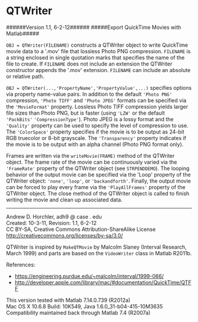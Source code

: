 QTWriter
========
######Version 1.1, 6-2-12######
#####Export QuickTime Movies with Matlab#####

```OBJ = QTWriter(FILENAME)``` constructs a QTWriter object to write QuickTime movie data to a '.mov' file that lossless Photo PNG compression. ```FILENAME``` is a string enclosed in single quotation marks that specifies the name of the file to create. If ```FILENAME``` does not include an extension the QTWriter constructor appends the '.mov' extension. ```FILENAME``` can include an absolute or relative path.

```OBJ = QTWriter(...,'PropertyName','PropertyValue',...)``` specifies options via property name-value pairs. In addition to the default ```'Photo PNG'``` compression, ```'Photo TIFF'``` and ```'Photo JPEG'``` formats can be specified via the ```'MovieFormat'``` property. Lossless Photo TIFF compression yields larger file sizes than Photo PNG, but is faster (using ```'LZW'``` or the default ```'PackBits'``` ```'CompressionType'```). Photo JPEG is a lossy format and the ```'Quality'``` property can be used to specify the level of compression to use. The ```'ColorSpace'``` property specifies if the movie is to be output as 24-bit RGB truecolor or 8-bit grayscale. The ```'Transparency'``` property indicates if the movie is to be output with an alpha channel (Photo PNG format only).

Frames are written via the ```writeMovie(FRAME)``` method of the QTWriter object. The frame rate of the movie can be continuously varied via the ```'FrameRate'``` property of the QTWriter object (see ```STRPENDDEMO```). The looping behavior of the output movie can be specified via the 'Loop' property of the QTWriter object: ```'none'```, ```'loop'```, or ```'backandforth'```. Finally, the output movie can be forced to play every frame via the ```'PlayAllFrames'``` property of the QTWriter object. The close method of the QTWriter object is called to finish writing the movie and clean up associated data.

--------
  
Andrew D. Horchler, adh9 @ case . edu  
Created: 10-3-11, Revision: 1.1, 6-2-12  
CC BY-SA, Creative Commons Attribution-ShareAlike License  
http://creativecommons.org/licenses/by-sa/3.0/
  
QTWriter is inspired by ```MakeQTMovie``` by Malcolm Slaney (Interval Research, March 1999) and parts are based on the ```VideoWriter``` class in Matlab R2011b.
    
References:  
 - https://engineering.purdue.edu/~malcolm/interval/1999-066/  
 - http://developer.apple.com/library/mac/#documentation/QuickTime/QTFF  

This version tested with Matlab 7.14.0.739 (R2012a)  
Mac OS X 10.6.8 Build: 10K549, Java 1.6.0_31-b04-415-10M3635  
Compatibility maintained back through Matlab 7.4 (R2007a)